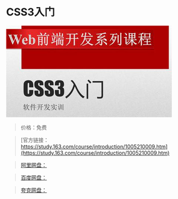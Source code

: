 # CSS3入门

![img](../../../assets/study163/free/40e5946f-d746-49da-8581-ef93a90de707.JPG)

> 价格：免费

> [官方链接：https://study.163.com/course/introduction/1005210009.htm](https://study.163.com/course/introduction/1005210009.htm)

> [阿里网盘：]()

> [百度网盘：]()

> [夸克网盘：]()

